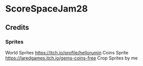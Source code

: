 # ScoreSpaceJam28
 
## Credits

### Sprites

World Sprites https://itch.io/profile/hellorumin
Coins Sprite https://laredgames.itch.io/gems-coins-free
Crop Sprites by me
